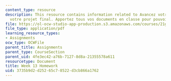 ```yaml
---
content_type: resource
description: This resource contains information related to Avancez votre travail sur
  votre projet final. Apportez tous vos documents en classe pour pouvoir travailler.
file: https://ol-ocw-studio-app-production.s3.amazonaws.com/courses/21g-315-cross-cultural-perspectives-on-contemporary-french-society-fall-2011/3735b9d2d25265c78522d3cb866a1762_MIT21G_315F11_hmkwk13.pdf
file_type: application/pdf
learning_resource_types:
- Assignments
ocw_type: OCWFile
parent_title: Assignments
parent_type: CourseSection
parent_uid: 4fe3ec42-a76b-7127-8d8a-21355578a611
resourcetype: Document
title: Week 13 Homework
uid: 3735b9d2-d252-65c7-8522-d3cb866a1762
---
```

